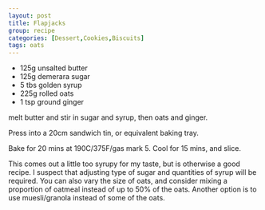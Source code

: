 ```yaml
---
layout: post
title: Flapjacks
group: recipe
categories: [Dessert,Cookies,Biscuits]
tags: oats
---
```


- 125g unsalted butter
- 125g demerara sugar
- 5 tbs golden syrup
- 225g rolled oats
- 1 tsp ground ginger

melt butter and stir in sugar and syrup, then oats and ginger.

Press into a 20cm sandwich tin, or equivalent baking tray.

Bake for 20 mins at 190C/375F/gas mark 5.  Cool for 15 mins, and slice.

This comes out a little too syrupy for my taste, but is otherwise a good recipe.  I suspect that adjusting type of sugar and quantities of syrup will be required.  You can also vary the size of oats, and consider mixing a proportion of oatmeal instead of up to 50% of the oats.  Another option is to use muesli/granola instead of some of the oats.